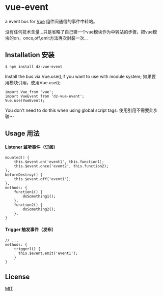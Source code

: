 # vue-event

a event bus for [Vue](https://cn.vuejs.org/)
组件间通信的事件中转站。

没有任何技术含量...只是省略了自己建一个vue模块作为中转站的步骤，把vue模块的on，once,off,emit方法再次封装一次...

## Installation 安装
```
$ npm install dz-vue-event
```

Install the bus via Vue.use(),if you want to use with module system;
如果要用模块引用，使用Vue.use();

```
import Vue from 'vue';
import VueEvent from 'dz-vue-event';
Vue.use(VueEvent);
```
You don't need to do this when using global script tags.
使用<scrpit>引用不需要此步骤～

## Usage 用法
#### Listener 监听事件（订阅）
```
mounted() {
    this.$event.on('event1', this.function1);
    this.$event.once('event2', this.function2);
},
beforeDestroy() {
    this.$event.off('event1');
},
methods: {
    function1() {
        doSomething1();
    },
    function2() {
        doSomething2();
    },
}
```
#### Trigger 触发事件（发布）
```
// ...
methods: {
    trigger1() {
      this.$event.emit('event1');
    }
}
```

## License 
[MIT](https://opensource.org/licenses/MIT)